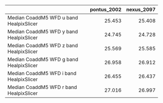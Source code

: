 |                                         |   pontus_2002 |   nexus_2097 |
|:----------------------------------------|--------------:|-------------:|
| Median CoaddM5 WFD u band HealpixSlicer |        25.453 |       25.408 |
| Median CoaddM5 WFD y band HealpixSlicer |        24.745 |       24.728 |
| Median CoaddM5 WFD z band HealpixSlicer |        25.569 |       25.585 |
| Median CoaddM5 WFD g band HealpixSlicer |        26.958 |       26.912 |
| Median CoaddM5 WFD i band HealpixSlicer |        26.455 |       26.437 |
| Median CoaddM5 WFD r band HealpixSlicer |        27.016 |       26.997 |
